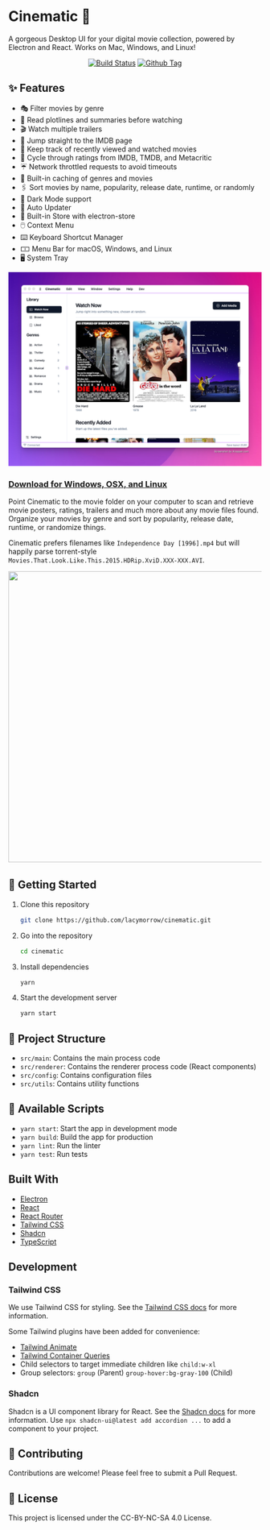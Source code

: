 # Cinematic 🎥

A gorgeous Desktop UI for your digital movie collection, powered by Electron and React. Works on Mac, Windows, and Linux!

<div align="center">

[![Build Status][github-actions-status]][github-actions-url]
[![Github Tag][github-tag-image]][github-tag-url]

</div>

## ✨ Features

- 🎭 Filter movies by genre
- 🚥 Read plotlines and summaries before watching
- 🎬 Watch multiple trailers
- 🥃 Jump straight to the IMDB page
- 🍱 Keep track of recently viewed and watched movies
- 🍅 Cycle through ratings from IMDB, TMDB, and Metacritic
- ☔️ Network throttled requests to avoid timeouts
- 🐠 Built-in caching of genres and movies
- 🖇 Sort movies by name, popularity, release date, runtime, or randomly
- 🌙 Dark Mode support
- 🔄 Auto Updater
- 💾 Built-in Store with electron-store
- 🖱️ Context Menu
- ⌨️ Keyboard Shortcut Manager
- 🀱 Menu Bar for macOS, Windows, and Linux
- 🖥️ System Tray

[![Cinematic Light UI](https://raw.githubusercontent.com/lacymorrow/cinematic/main/public/demo.png)](https://github.com/lacymorrow/cinematic/releases)

### [Download for Windows, OSX, and Linux](https://github.com/lacymorrow/cinematic/releases)

Point Cinematic to the movie folder on your computer to scan and retrieve movie posters, ratings, trailers and much more about any movie files found.
Organize your movies by genre and sort by popularity, release date, runtime, or randomize things.

Cinematic prefers filenames like `Independence Day [1996].mp4` but will happily parse torrent-style `Movies.That.Look.Like.This.2015.HDRip.XviD.XXX-XXX.AVI`.

<p align="center">
  <img width="815" height="578" src="https://raw.githubusercontent.com/lacymorrow/cinematic/main/public/cinematic.gif">
</p>

## 🚀 Getting Started

1. Clone this repository

   ```bash
   git clone https://github.com/lacymorrow/cinematic.git
   ```

2. Go into the repository

   ```bash
   cd cinematic
   ```

3. Install dependencies

   ```bash
   yarn
   ```

4. Start the development server

   ```bash
   yarn start
   ```

## 📁 Project Structure

- `src/main`: Contains the main process code
- `src/renderer`: Contains the renderer process code (React components)
- `src/config`: Contains configuration files
- `src/utils`: Contains utility functions

## 📜 Available Scripts

- `yarn start`: Start the app in development mode
- `yarn build`: Build the app for production
- `yarn lint`: Run the linter
- `yarn test`: Run tests

## Built With

- [Electron](https://electronjs.org/)
- [React](https://reactjs.org/)
- [React Router](https://reacttraining.com/react-router/)
- [Tailwind CSS](https://tailwindcss.com/)
- [Shadcn](https://ui.shadcn.com/)
- [TypeScript](https://www.typescriptlang.org/)

## Development

### Tailwind CSS

We use Tailwind CSS for styling. See the [Tailwind CSS docs](https://tailwindcss.com/docs) for more information.

Some Tailwind plugins have been added for convenience:

- [Tailwind Animate](https://github.com/jamiebuilds/tailwindcss-animate)
- [Tailwind Container Queries](https://github.com/tailwindlabs/tailwindcss-container-queries)
- Child selectors to target immediate children like `child:w-xl`
- Group selectors: `group` (Parent) `group-hover:bg-gray-100` (Child)

### Shadcn

Shadcn is a UI component library for React. See the [Shadcn docs](https://ui.shadcn.com/) for more information.
Use `npx shadcn-ui@latest add accordion ...` to add a component to your project.

## 🤝 Contributing

Contributions are welcome! Please feel free to submit a Pull Request.

## 📄 License

This project is licensed under the CC-BY-NC-SA 4.0 License.

[github-actions-status]: https://github.com/lacymorrow/cinematic/workflows/Build/badge.svg
[github-actions-url]: https://github.com/lacymorrow/cinematic/actions
[github-tag-image]: https://img.shields.io/github/tag/lacymorrow/cinematic.svg?label=version
[github-tag-url]: https://github.com/lacymorrow/cinematic/releases/latest
